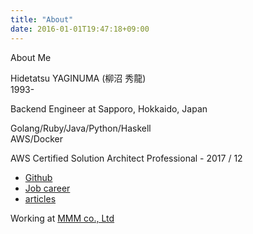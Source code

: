 ```yaml
---
title: "About"
date: 2016-01-01T19:47:18+09:00
---
```


About Me

<!--more-->

Hidetatsu YAGINUMA (柳沼 秀龍)  
1993-

Backend Engineer at Sapporo, Hokkaido, Japan  

Golang/Ruby/Java/Python/Haskell  
AWS/Docker

AWS Certified Solution Architect Professional - 2017 / 12

* [Github](https://github.com/ygnmhdtt)
* [Job career](https://github.com/ygnmhdtt/job_career/blob/master/career.md)
* [articles](https://www.google.co.jp/search?q=site%3Ahttps%3A%2F%2Fblog.mmmcorp.co.jp+%E6%9F%B3%E6%B2%BC&rls=com.microsoft:ja:{referrer:source?}&ie=UTF-8&oe=UTF-8&sourceid=ie7&rlz=1I7SNJB_jaJP481&gfe_rd=cr&dcr=0&ei=QjtCWuaVPOHd8Afn_IDoAQ)

Working at [MMM co., Ltd](https://mmmcorp.co.jp/)
